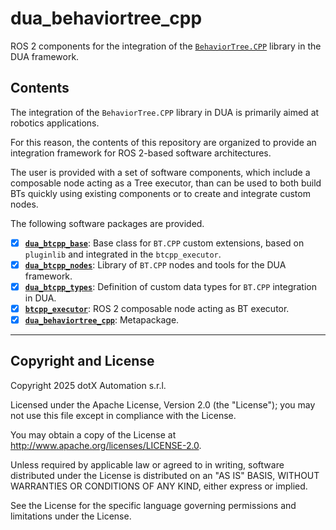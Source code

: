 # dua_behaviortree_cpp

ROS 2 components for the integration of the [`BehaviorTree.CPP`](https://github.com/BehaviorTree/BehaviorTree.CPP) library in the DUA framework.

## Contents

The integration of the `BehaviorTree.CPP` library in DUA is primarily aimed at robotics applications.

For this reason, the contents of this repository are organized to provide an integration framework for ROS 2-based software architectures.

The user is provided with a set of software components, which include a composable node acting as a Tree executor, than can be used to both build BTs quickly using existing components or to create and integrate custom nodes.

The following software packages are provided.

- [x] [**`dua_btcpp_base`**](dua_btcpp_base/README.md): Base class for `BT.CPP` custom extensions, based on `pluginlib` and integrated in the `btcpp_executor`.
- [x] [**`dua_btcpp_nodes`**](dua_btcpp_nodes/README.md): Library of `BT.CPP` nodes and tools for the DUA framework.
- [x] [**`dua_btcpp_types`**](dua_btcpp_types/README.md): Definition of custom data types for `BT.CPP` integration in DUA.
- [x] [**`btcpp_executor`**](btcpp_executor/README.md): ROS 2 composable node acting as BT executor.
- [x] [**`dua_behaviortree_cpp`**](dua_behaviortree_cpp/): Metapackage.

---

## Copyright and License

Copyright 2025 dotX Automation s.r.l.

Licensed under the Apache License, Version 2.0 (the "License"); you may not use this file except in compliance with the License.

You may obtain a copy of the License at <http://www.apache.org/licenses/LICENSE-2.0>.

Unless required by applicable law or agreed to in writing, software distributed under the License is distributed on an "AS IS" BASIS, WITHOUT WARRANTIES OR CONDITIONS OF ANY KIND, either express or implied.

See the License for the specific language governing permissions and limitations under the License.
